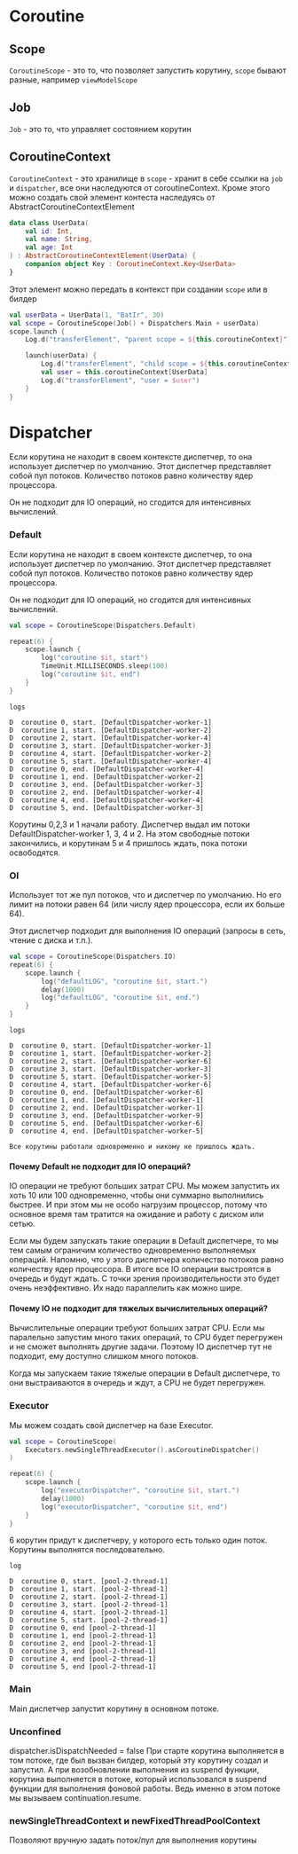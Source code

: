 # Coroutine

## Scope

`CoroutineScope` - это то, что позволяет запустить корутину, `scope` бывают разные,
например `viewModelScope`

## Job

`Job` - это то, что управляет состоянием корутин

## CoroutineContext

`CoroutineContext` - это хранилище в `scope` - хранит в себе ссылки на `job` и `dispatcher`,
все они наследуются от coroutineContext.
Кроме этого можно создать свой элемент контеста наследуясь от AbstractCoroutineContextElement

```kotlin
data class UserData(
    val id: Int,
    val name: String,
    val age: Int
) : AbstractCoroutineContextElement(UserData) {
    companion object Key : CoroutineContext.Key<UserData>
}
```

Этот элемент можно передать в контекст при создании `scope` или в билдер

```kotlin
val userData = UserData(1, "BatIr", 30)
val scope = CoroutineScope(Job() + Dispatchers.Main + userData)
scope.launch {
    Log.d("transferElement", "parent scope = ${this.coroutineContext}")

    launch(userData) {
        Log.d("transferElement", "child scope = ${this.coroutineContext}")
        val user = this.coroutineContext[UserData]
        Log.d("transferElement", "user = $user")
    }
}
```

# Dispatcher

Если корутина не находит в своем контексте диспетчер, то она использует диспетчер по умолчанию.
Этот диспетчер представляет собой пул потоков. Количество потоков равно количеству ядер процессора.

Он не подходит для IO операций, но сгодится для интенсивных вычислений.

### Default

Если корутина не находит в своем контексте диспетчер, то она использует диспетчер по умолчанию.
Этот диспетчер представляет собой пул потоков. Количество потоков равно количеству ядер процессора.

Он не подходит для IO операций, но сгодится для интенсивных вычислений.

```kotlin
val scope = CoroutineScope(Dispatchers.Default)

repeat(6) {
    scope.launch {
        log("coroutine $it, start")
        TimeUnit.MILLISECONDS.sleep(100)
        log("coroutine $it, end")
    }
}
```

`logs`

```
D  coroutine 0, start. [DefaultDispatcher-worker-1]
D  coroutine 1, start. [DefaultDispatcher-worker-2]
D  coroutine 2, start. [DefaultDispatcher-worker-4]
D  coroutine 3, start. [DefaultDispatcher-worker-3]
D  coroutine 4, start. [DefaultDispatcher-worker-2]
D  coroutine 5, start. [DefaultDispatcher-worker-4]
D  coroutine 0, end. [DefaultDispatcher-worker-4]
D  coroutine 1, end. [DefaultDispatcher-worker-2]
D  coroutine 3, end. [DefaultDispatcher-worker-3]
D  coroutine 2, end. [DefaultDispatcher-worker-4]
D  coroutine 4, end. [DefaultDispatcher-worker-4]
D  coroutine 5, end. [DefaultDispatcher-worker-3]
```

Корутины 0,2,3 и 1 начали работу. Диспетчер выдал им потоки DefaultDispatcher-worker 1, 3, 4 и 2.
На этом свободные потоки закончились, и корутинам 5 и 4 пришлось ждать, пока потоки освободятся.

### OI

Использует тот же пул потоков, что и диспетчер по умолчанию.
Но его лимит на потоки равен 64 (или числу ядер процессора, если их больше 64).

Этот диспетчер подходит для выполнения IO операций (запросы в сеть, чтение с диска и т.п.).

```kotlin
val scope = CoroutineScope(Dispatchers.IO)
repeat(6) {
    scope.launch {
        log("defaultLOG", "coroutine $it, start.")
        delay(1000)
        log("defaultLOG", "coroutine $it, end.")
    }
}
```

`logs`

```
D  coroutine 0, start. [DefaultDispatcher-worker-1]
D  coroutine 1, start. [DefaultDispatcher-worker-2]
D  coroutine 2, start. [DefaultDispatcher-worker-6]
D  coroutine 3, start. [DefaultDispatcher-worker-3]
D  coroutine 5, start. [DefaultDispatcher-worker-5]
D  coroutine 4, start. [DefaultDispatcher-worker-6]
D  coroutine 0, end. [DefaultDispatcher-worker-6]
D  coroutine 1, end. [DefaultDispatcher-worker-1]
D  coroutine 2, end. [DefaultDispatcher-worker-1]
D  coroutine 3, end. [DefaultDispatcher-worker-9]
D  coroutine 5, end. [DefaultDispatcher-worker-6]
D  coroutine 4, end. [DefaultDispatcher-worker-5]
```

`Все корутины работали одновременно и никому не пришлось ждать.`

#### Почему Default не подходит для IO операций?

IO операции не требуют больших затрат CPU. Мы можем запустить их хоть 10 или 100 одновременно,
чтобы они суммарно выполнились быстрее. И при этом мы не особо нагрузим процессор, потому что
основное время там тратится на ожидание и работу с диском или сетью.

Если мы будем запускать такие операции в Default диспетчере, то мы тем самым ограничим количество
одновременно выполняемых операций. Напомню, что у этого диспетчера количество потоков равно
количеству
ядер процессора. В итоге все IO операции выстроятся в очередь и будут ждать. С точки зрения
производительности это будет очень неэффективно. Их надо параллелить как можно шире.

#### Почему IO не подходит для тяжелых вычислительных операций? ####

Вычислительные операции требуют больших затрат CPU. Если мы паралельно запустим много таких
операций,
то CPU будет перегружен и не сможет выполнять другие задачи. Поэтому IO диспетчер тут не подходит,
ему доступно слишком много потоков.

Когда мы запускаем такие тяжелые операции в Default диспетчере, то они выстраиваются в очередь и
ждут,
а CPU не будет перегружен.

### Executor

Мы можем создать свой диспетчер на базе Executor.

```kotlin
val scope = CoroutineScope(
    Executors.newSingleThreadExecutor().asCoroutineDispatcher()
)

repeat(6) {
    scope.launch {
        log("executorDispatcher", "coroutine $it, start.")
        delay(1000)
        log("executorDispatcher", "coroutine $it, end")
    }
}
```

6 корутин придут к диспетчеру, у которого есть только один поток.
Корутины выполнятся последовательно.

`log`

```
D  coroutine 0, start. [pool-2-thread-1]
D  coroutine 1, start. [pool-2-thread-1]
D  coroutine 2, start. [pool-2-thread-1]
D  coroutine 3, start. [pool-2-thread-1]
D  coroutine 4, start. [pool-2-thread-1]
D  coroutine 5, start. [pool-2-thread-1]
D  coroutine 0, end [pool-2-thread-1]
D  coroutine 1, end [pool-2-thread-1]
D  coroutine 2, end [pool-2-thread-1]
D  coroutine 3, end [pool-2-thread-1]
D  coroutine 4, end [pool-2-thread-1]
D  coroutine 5, end [pool-2-thread-1]
```

### Main

Main диспетчер запустит корутину в основном потоке.

### Unconfined

dispatcher.isDispatchNeeded = false
При старте корутина выполняется в том потоке, где был вызван билдер, который эту корутину создал
и запустил. А при возобновлении выполнения из suspend функции, корутина выполняется в потоке,
который использовался в suspend функции для выполнения фоновой работы. Ведь именно в этом потоке
мы вызываем continuation.resume.

### newSingleThreadContext и newFixedThreadPoolContext

Позволяют вручную задать поток/пул для выполнения корутины
